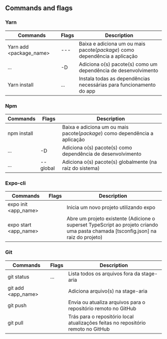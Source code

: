 ## Commands and flags

### Yarn

Commands | Flags | Description
---|---|---
Yarn add <package_name> | --- | Baixa e adiciona um ou mais pacote(_package_) como dependência a aplicação
... | -D | Adiciona o(s) pacote(s) como um dependência de desenvolvimento
Yarn install | ... | Instala todas as dependências necessárias para funcionamento do app




### Npm 

Commands | Flags | Description
 ---|---|---
npm install | | Baixa e adiciona um ou mais pacote(_package_) como dependência a aplicação
...| -D |  Adiciona o(s) pacote(s) como dependência de desenvolvimento 
...| --global | Adiciona o(s) pacote(s) globalmente (na raíz do sistema)

### Expo-cli 

Commands | Flags | Description
---|---|---
expo init <app_name>|  | Inicia um novo projeto utilizando expo
expo start <app_name>| | Abre um projeto existente (Adicione o superset TypeScript ao projeto criando uma pasta chamada [tsconfig.json] na raiz do projeto)


### Git

Commands | Flags | Description
---|---|---
git status | ... | Lista todos os arquivos fora da stage-aria
git add <app_name>| | Adiciona arquivo(s) na stage-aria
git push | | Envia ou atualiza arquivos para o repositório remoto no GitHub
git pull | | Trás para o repositório local atualizações feitas no repositório remoto no GitHub

